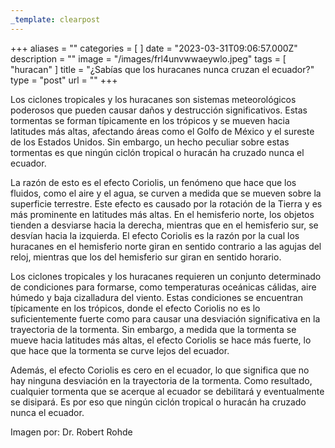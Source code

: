 ```yaml
---
_template: clearpost
---
```



+++
aliases = ""
categories = [ ]
date = "2023-03-31T09:06:57.000Z"
description = ""
image = "/images/frl4unvwwaeywlo.jpeg"
tags = [ "huracan" ]
title = "¿Sabías que los huracanes nunca cruzan el ecuador?"
type = "post"
url = ""
+++


Los ciclones tropicales y los huracanes son sistemas meteorológicos poderosos que pueden causar daños y destrucción significativos. Estas tormentas se forman típicamente en los trópicos y se mueven hacia latitudes más altas, afectando áreas como el Golfo de México y el sureste de los Estados Unidos. Sin embargo, un hecho peculiar sobre estas tormentas es que ningún ciclón tropical o huracán ha cruzado nunca el ecuador.

La razón de esto es el efecto Coriolis, un fenómeno que hace que los fluidos, como el aire y el agua, se curven a medida que se mueven sobre la superficie terrestre. Este efecto es causado por la rotación de la Tierra y es más prominente en latitudes más altas. En el hemisferio norte, los objetos tienden a desviarse hacia la derecha, mientras que en el hemisferio sur, se desvían hacia la izquierda. El efecto Coriolis es la razón por la cual los huracanes en el hemisferio norte giran en sentido contrario a las agujas del reloj, mientras que los del hemisferio sur giran en sentido horario.

Los ciclones tropicales y los huracanes requieren un conjunto determinado de condiciones para formarse, como temperaturas oceánicas cálidas, aire húmedo y baja cizalladura del viento. Estas condiciones se encuentran típicamente en los trópicos, donde el efecto Coriolis no es lo suficientemente fuerte como para causar una desviación significativa en la trayectoria de la tormenta. Sin embargo, a medida que la tormenta se mueve hacia latitudes más altas, el efecto Coriolis se hace más fuerte, lo que hace que la tormenta se curve lejos del ecuador.

Además, el efecto Coriolis es cero en el ecuador, lo que significa que no hay ninguna desviación en la trayectoria de la tormenta. Como resultado, cualquier tormenta que se acerque al ecuador se debilitará y eventualmente se disipará. Es por eso que ningún ciclón tropical o huracán ha cruzado nunca el ecuador.

Imagen por: Dr. Robert Rohde
